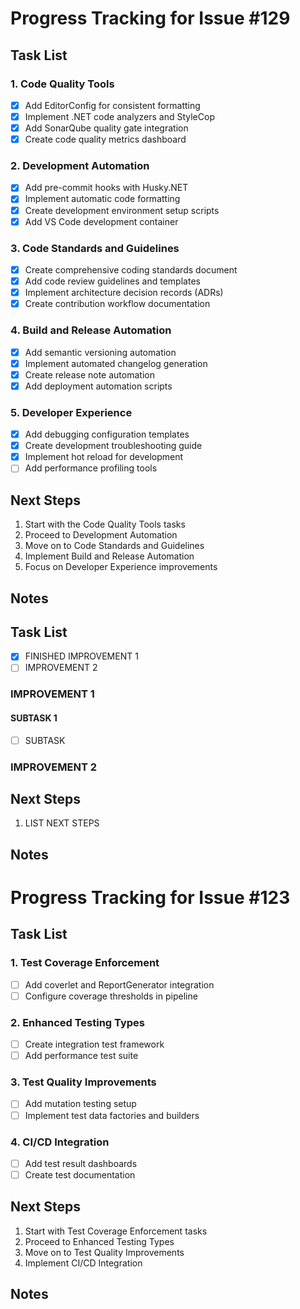
# Progress Tracking for Issue #129

## Task List

### 1. Code Quality Tools
- [x] Add EditorConfig for consistent formatting
- [x] Implement .NET code analyzers and StyleCop
- [x] Add SonarQube quality gate integration
- [x] Create code quality metrics dashboard

### 2. Development Automation
- [x] Add pre-commit hooks with Husky.NET
- [x] Implement automatic code formatting
- [x] Create development environment setup scripts
- [x] Add VS Code development container

### 3. Code Standards and Guidelines
- [x] Create comprehensive coding standards document
- [x] Add code review guidelines and templates
- [x] Implement architecture decision records (ADRs)
- [x] Create contribution workflow documentation

### 4. Build and Release Automation
- [x] Add semantic versioning automation
- [x] Implement automated changelog generation
- [x] Create release note automation
- [x] Add deployment automation scripts

### 5. Developer Experience
- [x] Add debugging configuration templates
- [x] Create development troubleshooting guide
- [x] Implement hot reload for development
- [ ] Add performance profiling tools

## Next Steps

1. Start with the Code Quality Tools tasks
2. Proceed to Development Automation
3. Move on to Code Standards and Guidelines
4. Implement Build and Release Automation
5. Focus on Developer Experience improvements

## Notes

## Task List

- [x] FINISHED IMPROVEMENT 1
- [ ] IMPROVEMENT 2

### IMPROVEMENT 1

#### SUBTASK 1
- [ ] SUBTASK

### IMPROVEMENT 2

## Next Steps

1. LIST NEXT STEPS

## Notes

# Progress Tracking for Issue #123

## Task List

### 1. Test Coverage Enforcement
- [ ] Add coverlet and ReportGenerator integration
- [ ] Configure coverage thresholds in pipeline

### 2. Enhanced Testing Types
- [ ] Create integration test framework
- [ ] Add performance test suite

### 3. Test Quality Improvements
- [ ] Add mutation testing setup
- [ ] Implement test data factories and builders

### 4. CI/CD Integration
- [ ] Add test result dashboards
- [ ] Create test documentation

## Next Steps

1. Start with Test Coverage Enforcement tasks
2. Proceed to Enhanced Testing Types
3. Move on to Test Quality Improvements
4. Implement CI/CD Integration

## Notes

